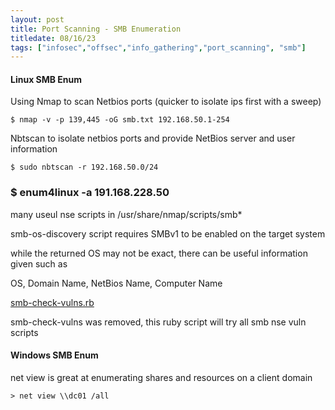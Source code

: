```yaml
---
layout: post
title: Port Scanning - SMB Enumeration
titledate: 08/16/23
tags: ["infosec","offsec","info_gathering","port_scanning", "smb"]
---
```


<h4>Linux SMB Enum</h4>

Using Nmap to scan Netbios ports (quicker to isolate ips first with a sweep)

    $ nmap -v -p 139,445 -oG smb.txt 192.168.50.1-254

Nbtscan to isolate netbios ports and provide NetBios server and user information

    $ sudo nbtscan -r 192.168.50.0/24

<h3>$ enum4linux -a 191.168.228.50</h3>

many useul nse scripts in /usr/share/nmap/scripts/smb* 

smb-os-discovery script requires SMBv1 to be enabled on the target system

while the returned OS may not be exact, there can be useful information given such as

OS, Domain Name, NetBios Name, Computer Name

[smb-check-vulns.rb](https://github.com/ST4RGUARD/OSCP/blob/master/info_gathering/smb-check-vulns.rb)

smb-check-vulns was removed, this ruby script will try all smb nse vuln scripts

<h4>Windows SMB Enum</h4>

net view is great at enumerating shares and resources on a client domain 

    > net view \\dc01 /all

